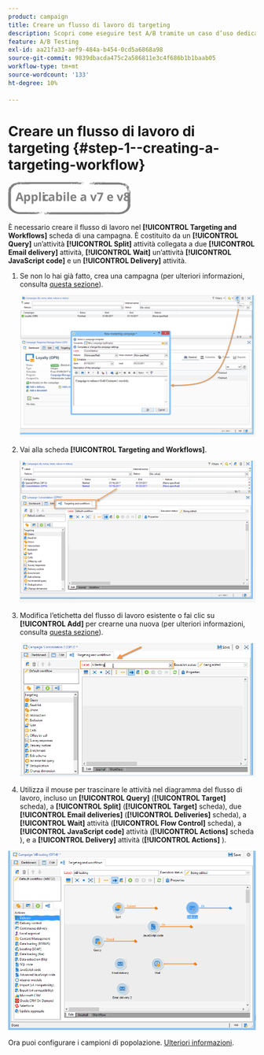 ```yaml
---
product: campaign
title: Creare un flusso di lavoro di targeting
description: Scopri come eseguire test A/B tramite un caso d’uso dedicato
feature: A/B Testing
exl-id: aa21fa33-aef9-484a-b454-0cd5a6868a98
source-git-commit: 9839dbacda475c2a586811e3c4f686b1b1baab05
workflow-type: tm+mt
source-wordcount: '133'
ht-degree: 10%

---
```


# Creare un flusso di lavoro di targeting {#step-1--creating-a-targeting-workflow}

![](../../assets/common.svg)

È necessario creare il flusso di lavoro nel **[!UICONTROL Targeting and Workflows]** scheda di una campagna. È costituito da un **[!UICONTROL Query]** un’attività **[!UICONTROL Split]** attività collegata a due **[!UICONTROL Email delivery]** attività, **[!UICONTROL Wait]** un’attività **[!UICONTROL JavaScript code]** e un **[!UICONTROL Delivery]** attività.

1. Se non lo hai già fatto, crea una campagna (per ulteriori informazioni, consulta [questa sezione](../../campaign/using/setting-up-marketing-campaigns.md#creating-a-campaign)).

   ![](assets/use_case_abtesting_targetwkfl_001.png)

1. Vai alla scheda **[!UICONTROL Targeting and Workflows]**. 

   ![](assets/use_case_abtesting_targetwkfl_002.png)

1. Modifica l’etichetta del flusso di lavoro esistente o fai clic su **[!UICONTROL Add]** per crearne una nuova (per ulteriori informazioni, consulta [questa sezione](../../campaign/using/marketing-campaign-deliveries.md#selecting-the-target-population)).

   ![](assets/use_case_abtesting_targetwkfl_003.png)

1. Utilizza il mouse per trascinare le attività nel diagramma del flusso di lavoro, incluso un **[!UICONTROL Query]** (**[!UICONTROL Target]** scheda), a **[!UICONTROL Split]** (**[!UICONTROL Target]** scheda), due **[!UICONTROL Email deliveries]** (**[!UICONTROL Deliveries]** scheda), a **[!UICONTROL Wait]** attività (**[!UICONTROL Flow Control]** scheda), a **[!UICONTROL JavaScript code]** attività (**[!UICONTROL Actions]** scheda ), e a **[!UICONTROL Delivery]** attività (**[!UICONTROL Actions]** ).

![](assets/use_case_abtesting_targetwkfl_004.png)

Ora puoi configurare i campioni di popolazione. [Ulteriori informazioni](a-b-testing-uc-population-samples.md).
